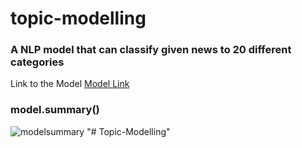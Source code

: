 # topic-modelling

### A NLP model that can classify given news to 20 different categories

Link to the Model [Model Link](https://drive.google.com/file/d/1lR00S6aNmF1iSYoM6yr2IqjzZcCcP8of/view?usp=share_link)

### model.summary()

![modelsummary](https://user-images.githubusercontent.com/121193546/218865019-2f7c6e28-6568-4fe0-b27f-47785a020911.png)
"# Topic-Modelling" 
